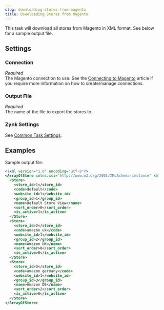 ```yaml
---
slug: downloading-stores-from-magento
title: Downloading Stores from Magento
---
```

This task will download all stores from Magento in XML format. See below for a sample output file.

## Settings
### Connection
_Required_  
The Magento connection to use. See the [Connecting to Magento](connecting-to-magento) article if you require more information on how to create/manage connections.

### Output File
_Required_  
The name of the file to export the stores to.

### Zynk Settings
See [Common Task Settings](common-task-settings).

## Examples
Sample output file:
```xml
<?xml version="1.0" encoding="utf-8"?>
<ArrayOfStore xmlns:xsi="http://www.w3.org/2001/XMLSchema-instance" xmlns:xsd="http://www.w3.org/2001/XMLSchema">
  <Store>
    <store_id>1</store_id>
    <code>default</code>
    <website_id>1</website_id>
    <group_id>1</group_id>
    <name>Default Store View</name>
    <sort_order>0</sort_order>
    <is_active>1</is_active>
  </Store>  
  <Store>
    <store_id>2</store_id>
    <code>amazon_uk</code>
    <website_id>1</website_id>
    <group_id>2</group_id>
    <name>Amazon UK</name>
    <sort_order>0</sort_order>
    <is_active>0</is_active>
  </Store>
  <Store>
    <store_id>3</store_id>
    <code>amazon_germany</code>
    <website_id>1</website_id>
    <group_id>3</group_id>
    <name>Amazon DE</name>
    <sort_order>2</sort_order>
    <is_active>0</is_active>
  </Store>
</ArrayOfStore>
```